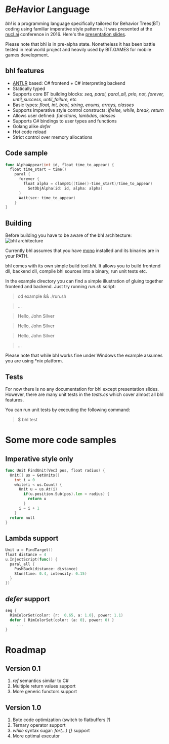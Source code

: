 # *B*e*H*avior *L*anguage

*bhl* is a programming language specifically tailored for Behavior Trees(BT) coding using familiar imperative style patterns. It was presented at the [nucl.ai](https://nucl.ai/) conference in 2016. Here's the [presentation slides](https://docs.google.com/presentation/d/1Q1wpy9M5XPmY6zU9Kjo2v9YiJQjrDBXdDZaSjcuh71s/edit?usp=sharing). 

Please note that bhl is in pre-alpha state. Nonetheless it has been battle tested in real world project and heavily used by BIT.GAMES for mobile games development.

## bhl features

* [ANTLR](http://www.antlr.org/) based: C# frontend + C# interpreting backend
* Statically typed
* Supports core BT building blocks: *seq, paral, paral_all, prio, not, forever, until_success, until_failure,* etc
* Basic types: *float, int, bool, string, enums, arrays, classes*
* Supports imperative style control constructs: *if/else, while, break, return*
* Allows user defined: *functions, lambdas, classes*
* Supports C# bindings to user types and functions
* Golang alike *defer*
* Hot code reload
* Strict control over memory allocations 

## Code sample

```go
func AlphaAppear(int id, float time_to_appear) {
  float time_start = time()
    paral {
      forever {
        float alpha = clamp01((time()-time_start)/time_to_appear)
          SetObjAlpha(id: id, alpha: alpha)
      }
      Wait(sec: time_to_appear)
    }
}
```

## Building

Before building you have to be aware of the bhl architecture:
![bhl architecture](https://puu.sh/qEkYv/edf3b678aa.png)

Currently bhl assumes that you have [mono](http://www.mono-project.com/) installed and its binaries are in your PATH.

bhl comes with its own simple build tool *bhl*. It allows you to build frontend dll, backend dll, compile bhl sources into a binary, run unit tests etc. 

In the example directory you can find a simple illustration of gluing together frontend and backend. Just try running *run.sh* script: 

> cd example && ./run.sh

> ...

> Hello, John Silver

> Hello, John Silver

> Hello, John Silver

> ...

Please note that while bhl works fine under Windows the example assumes you are using \*nix platform.     

## Tests

For now there is no any documentation for bhl except presentation slides. However, there are many unit tests in the *tests.cs* which cover almost all bhl features.

You can run unit tests by executing the following command:

> $ bhl test

# Some more code samples

## Imperative style only

```go
func Unit FindUnit(Vec3 pos, float radius) {
  Unit[] us = GetUnits()
    int i = 0
    while(i < us.Count) {
      Unit u = us.At(i)
        if(u.position.Sub(pos).len < radius) {
          return u
        } 
      i = i + 1
    }
  return null
}
```

## Lambda support

```go
Unit u = FindTarget()
float distance = 4
u.InjectScript(func() {
  paral_all {
    PushBack(distance: distance)
    Stun(time: 0.4, intensity: 0.15)
  }
})
```

## *defer* support

```go
seq {
  RimColorSet(color: {r:  0.65, a: 1.0}, power: 1.1)
  defer { RimColorSet(color: {a: 0}, power: 0) }
     ... 
}
```

# Roadmap

## Version 0.1

1. *ref* semantics similar to C#
2. Multiple return values support
3. More generic functors support

## Version 1.0

1. Byte code optimization (switch to flatbuffers ?)
2. Ternary operator support
3. *while* syntax sugar: *for(...) {}* support
4. More optimal executor

